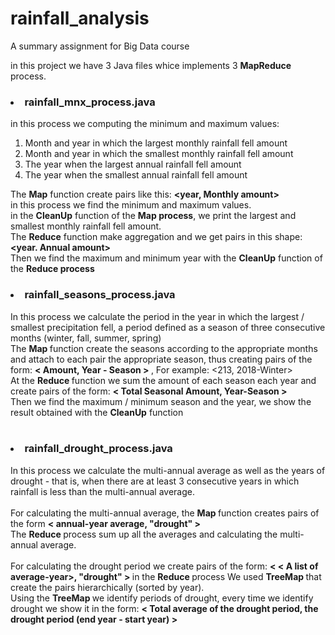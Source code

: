 # rainfall_analysis
A summary assignment for Big Data course

in this project we have 3 Java files whice implements 3 <b>MapReduce</b> process.
<h3>
<li><b>rainfall_mnx_process.java</b> </li> </h3>
in this process we computing the minimum and maximum values:
<ol>
  <li>Month and year in which the largest monthly rainfall fell amount</li>
  <li>Month and year in which the smallest monthly rainfall fell amount</li>
  <li>The year when the largest annual rainfall fell amount</li>
  <li>The year when the smallest annual rainfall fell amount</li>
</ol>

The <b>Map</b> function create pairs like this: <b> <year, Monthly amount> </b> <br>
in this process we find the minimum and maximum values. <br>
in the <b>CleanUp</b> function of the <b>Map process</b>, we print the largest and smallest monthly rainfall fell amount.
<br>
The <b>Reduce</b> function make aggregation and we get pairs in this shape: <strong><year. Annual amount></strong> <br>
Then we find the maximum and minimum year with the <b>CleanUp</b> function of the <b>Reduce process</b>
<h3>
<li><b>rainfall_seasons_process.java</b> </li> </h3>
In this process we calculate the period in the year in which the largest / smallest precipitation fell, a period defined as a season of three consecutive months (winter, fall, summer, spring)<br>
The <b> Map </b> function create the seasons according to the appropriate months and attach to each pair the appropriate season, thus creating pairs of the form: <b> < Amount, Year - Season > </b> , For example: <213, 2018-Winter>
<br>
At the <b> Reduce </b> function we sum the amount of each season each year and create pairs of the form: <b> < Total Seasonal Amount, Year-Season > </b> <br>
Then we find the maximum / minimum season and the year, we show the result obtained with the <b>CleanUp</b> function 
<br> <br> <h3>
<li><b>rainfall_drought_process.java</b> </li> </h3>
 In this process we calculate the multi-annual average as well as the years of drought - that is, when there are at least 3 consecutive years in which rainfall is less than the multi-annual average.<br> <br>
For calculating the multi-annual average, the <b> Map </b> function creates pairs of the form <b> < annual-year average, "drought" > </b>
  <br> The <b> Reduce </b> process sum up all the averages and calculating the multi-annual average.
<br><br>
For calculating the drought period we create pairs of the form: <b> < < A list of average-year>, "drought" > </b> in the <b> Reduce </b> process
We used <b> TreeMap </b> that create the pairs hierarchically (sorted by year). <br>
  Using the <b> TreeMap </b> we identify periods of drought, every time we identify drought we show it in the form:
  <b> < Total average of the drought period, the drought period (end year - start year) > </b>
